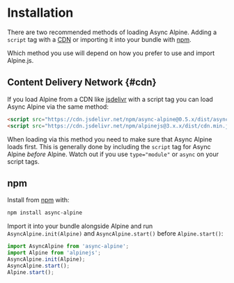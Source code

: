 # Installation

There are two recommended methods of loading Async Alpine. Adding a `script` tag with a [CDN](#cdn) or importing it into your bundle with [npm](#npm).

Which method you use will depend on how you prefer to use and import Alpine.js.

## Content Delivery Network {#cdn}

If you load Alpine from a CDN like [jsdelivr](https://www.jsdelivr.com/package/npm/async-alpine) with a script tag you can load Async Alpine via the same method:

```html
<script src="https://cdn.jsdelivr.net/npm/async-alpine@0.5.x/dist/async-alpine.script.js"></script>
<script src="https://cdn.jsdelivr.net/npm/alpinejs@3.x.x/dist/cdn.min.js"></script>
```

When loading via this method you need to make sure that Async Alpine loads first. This is generally done by including the `script` tag for Async Alpine *before* Alpine. Watch out if you use `type="module"` or `async` on your script tags.

## npm

Install from [npm](https://www.npmjs.com/package/async-alpine) with:

```sh
npm install async-alpine
```

Import it into your bundle alongside Alpine and run `AsyncAlpine.init(Alpine)` and `AsyncAlpine.start()` before `Alpine.start()`:

```js
import AsyncAlpine from 'async-alpine';
import Alpine from 'alpinejs';
AsyncAlpine.init(Alpine);
AsyncAlpine.start();
Alpine.start();
```
